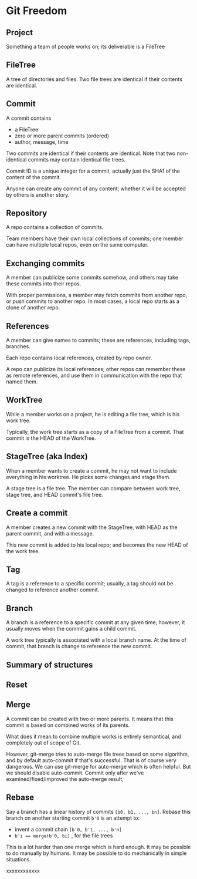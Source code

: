 # Git Freedom

## Project

Something a team of people works on; its deliverable is a FileTree

## FileTree

A tree of directories and files.
Two file trees are identical if their contents are identical.

## Commit

A commit contains
- a FileTree
- zero or more parent commits (ordered)
- author, message, time

Two commits are identical if their contents are identical.
Note that two non-identical commits may contain identical file trees.

Commit ID is a unique integer for a commit, 
actually just the SHA1 of the content of the commit.

Anyone can create any commit of any content;
whether it will be accepted by others is another story.

## Repository

A repo contains a collection of commits.

Team members have their own local collections of commits;
one member can have multiple local repos, even on the same computer.

## Exchanging commits

A member can publicize some commits somehow,
and others may take these commits into their repos.

With proper permissions, a member may fetch commits from another repo,
or push commits to another repo.
In most cases, a local repo starts as a clone of another repo.

## References

A member can give names to commits; 
these are references, including tags, branches.

Each repo contains local references, created by repo owner.

A repo can publicize its local references;
other repos can remember these as remote references,
and use them in communication with the repo that named them.

## WorkTree

While a member works on a project, he is editing a file tree,
which is his work tree. 

Typically, the work tree starts as a copy of a FileTree from a commit.
That commit is the HEAD of the WorkTree.

## StageTree (aka Index)

When a member wants to create a commit, he may not want to include
everything in his worktree. He picks some changes and stage them.

A stage tree is a file tree. The member can compare between
work tree, stage tree, and HEAD commit's file tree.

## Create a commit

A member creates a new commit with the StageTree, 
with HEAD as the parent commit,
and with a message. 

This new commit is added to his local repo;
and becomes the new HEAD of the work tree.

## Tag

A tag is a reference to a specific commit; 
usually, a tag should not be changed to reference another commit.

## Branch

A branch is a reference to a specific commit at any given time;
however, it usually moves when the commit gains a child commit.

A work tree typically is associated with a local branch name. 
At the time of commit, that branch is change to reference the new commit.

## Summary of structures

## Reset

## Merge

A commit can be created with two or more parents. 
It means that this commit is based on combined works of its parents.

What does it mean to combine multiple works is entirely semantical, 
and completely out of scope of Git.

However, git-merge tries to auto-merge file trees based on some algorithm,
and by default auto-commit if that's successful. That is of course very dangerous.
We can use git-merge for auto-merge which is often helpful.
But we should disable auto-commit.
Commit only after we've examined/fixed/improved the auto-merge result, 

## Rebase

Say a branch has a linear history of commits `[b0, b1, ..., bn]`.
Rebase this branch on another starting commit `b'0` is an attempt to:
- invent a commit chain `[b'0, b'1, ..., b'n]`
- `b'i == merge(b'0, bi)` , for the file trees

This is a lot harder than one merge which is hard enough.
It may be possible to do manually by humans.
It may be possible to do mechanically in simple situations.



xxxxxxxxxxxx